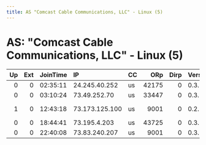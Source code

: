 ```yaml
---
title: AS "Comcast Cable Communications, LLC" - Linux (5)
---
```


# AS: "Comcast Cable Communications, LLC" - Linux (5)

|   Up |   Ext | JoinTime   | IP             | CC   |   ORp |   Dirp | Version   | Contact                      | Nickname      |   eFamMembers |
|-----:|------:|:-----------|:---------------|:-----|------:|-------:|:----------|:-----------------------------|:--------------|--------------:|
|    0 |     0 | 02:35:11   | 24.245.40.252  | us   | 42175 |      0 | 0.3.1.9   | None                         | UbuntuCore201 |             1 |
|    0 |     0 | 03:10:24   | 73.49.252.70   | us   | 33447 |      0 | 0.3.1.9   | None                         | UbuntuCore201 |             1 |
|    1 |     0 | 12:43:18   | 73.173.125.100 | us   |  9001 |      0 | 0.2.9.11  | Zachary Tyler &lt;zachary@ne | Impyrial      |             1 |
|    0 |     0 | 18:44:41   | 73.195.4.203   | us   | 43725 |      0 | 0.3.1.9   | None                         | UbuntuCore201 |             1 |
|    0 |     0 | 22:40:08   | 73.83.240.207  | us   |  9001 |      0 | 0.3.0.13  | None                         | Unnamed       |             1 |
